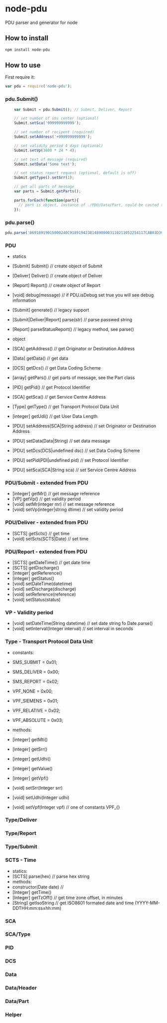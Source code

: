 # node-pdu

PDU parser and generator for node

## How to install

```bash
npm install node-pdu
```

## How to use

First require it:
```js
var pdu = require('node-pdu');
```

### pdu.Submit() 
```js
    var Submit = pdu.Submit(); // Submit, Deliver, Report

    // set number of sms center (optional)
    Submit.setSca('999999999999');

    // set number of recipent (required)
    Submit.setAddress('+999999999999');

    // set validity period 4 days (optional)
    Submit.setVp(3600 * 24 * 4);

    // set text of message (required)
    Submit.setData('Some text');

    // set status report request (optional, default is off)
    Submit.getType().setSrr(1);

    // get all parts of message
    var parts = Submit.getParts();

    parts.forEach(function(part){
      // part is object, instance of ./PDU/Data/Part, could be casted to string like ('' + part) or part.toString()
    });
```

### pdu.parse()
```js
pdu.parse('06918919015000240C9189194238148900003110211052254117CAB03D3C1FCBD3703AA81D5E97E7A079D93D2FBB00');
```

### PDU
* statics 
 * [Submit] Submit() // create object of Submit
 * [Deliver] Deliver() // create object of Deliver
 * [Report] Report() // create object of Report
 * [void] debug(message) // if PDU.isDebug set true you will see debug information
 * [Submit] generate() // legacy support
 * [Submit|Deliver|Report] parse(str) // parse passwed string 
 * [Report] parseStatusReport() // legacy method, see parse() 

* object
 * [SCA] getAddress() // get Originator or Destination Address
 * [Data] getData() // get data 
 * [DCS] getDcs() // get Data Coding Scheme
 * [array] getPars() // get parts of message, see the Part class
 * [PID] getPid() // get Protoсol Identifier
 * [SCA] getSca() // get Service Centre Address
 * [Type] getType() // get Transport Protocol Data Unit
 * [integer] getUdl() // get User Data Length
 * [PDU] setAddress(SCA|String address) // set Originator or Destination Address
 * [PDU] setData(Data|String) // set data message
 * [PDU] setDcs(DCS|undefined dsc) // set Data Coding Scheme
 * [PDU] setPid(PDI|undefined pid) // set Protoсol Identifier
 * [PDU] setSca(SCA|String sca) // set Service Centre Address


### PDU/Submit - extended from PDU
* [integer] getMr() // get message reference
* [VP] getVp() // get validity period
* [void] setMr(integer mr) // set message reference
* [void] setVp(integer|string dtime) // set validity period

### PDU/Deliver - extended from PDU
* [SCTS] getScts() // get time
* [void] setScts(SCTS|Date) // set time

### PDU/Report - extended from PDU
* [SCTS] getDateTime() // get date time
* [SCTS] getDischarge() 
* [integer] getReference()
* [integer] getStatus()
* [void] setDateTime(datetime)
* [void] setDischarge(discharge)
* [void] setReference(reference)
* [void] setStatus(status)

### VP - Validity period
* [void] setDateTime(String datetime) // set date string fo Date.parse()
* [void] setInterval(Integer interval) // set interval in seconds

### Type - Transport Protocol Data Unit

* constants:
 * SMS_SUBMIT   = 0x01;
 * SMS_DELIVER  = 0x00;
 * SMS_REPORT   = 0x02;
 * VPF_NONE     = 0x00;
 * VPF_SIEMENS  = 0x01;
 * VPF_RELATIVE = 0x02;
 * VPF_ABSOLUTE = 0x03;

* methods:
 * [integer] getMti()
 * [integer] getSrr()
 * [integer] getUdhi()
 * [integer] getValue()
 * [integer] getVpf()
 * [void] setSrr(Integer srr)
 * [void] setUdhi(Integer udhi)
 * [void] setVpf(Integer vpf) // one of constants VPF_{}

### Type/Deliver
### Type/Report
### Type/Submit

### SCTS - Time
* statics:
 * [SCTS] parse(hex) // parse hex string
* methods:
 * constructor(Date date) // 
 * [Integer] getTime()
 * [Integer] getTzOff() // get time zone offset, in minutes
 * [String] getIsoString // get ISO8601 formated date and time (YYYY-MM-DDTHH:mm:ss±hh:mm)

### SCA 
### SCA/Type
### PID 
### DCS
### Data
### Data/Header
### Data/Part
### Helper
